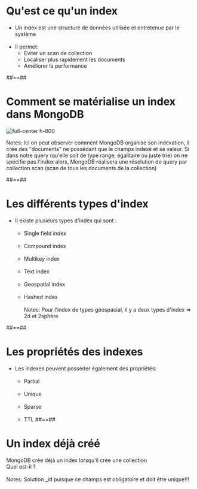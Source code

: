 <!-- .slide-->
# Qu'est ce qu'un index
- Un index est une structure de données utilisée et entretenue par le système <br/><br/>
- Il permet:
    - Éviter un scan de collection
    - Localiser plus rapidement les documents
    - Améliorer la performance

##==##

<!-- .slide-->
# Comment se matérialise un index dans MongoDB
![full-center h-800](assets/images/school/indexation-performance/index-structure.svg)

Notes: 
 Ici on peut observer comment MongoDB organise son indexation, il crée des "documents" ne possédant que le champs indexé et sa valeur.
 Si dans notre query (qu'elle soit de type range, égalitaire ou juste trie) on ne spécifie pas l'index alors, MongoDB réalisera une résolution de query par collection scan (scan de tous les documents de la collection)

##==##

<!-- .slide-->
# Les différents types d'index
- Il existe plusieurs types d'index qui sont :<br/><br/>
    - Single field index <br/><br/>
    - Compound index <br/><br/>
    - Multikey index <br/><br/>
    - Text index <br/><br/>
    - Geospatial index <br/><br/>
    - Hashed index <br/><br/>
Notes: 
Pour l'index de types géospacial, il y a deux types d'index => 2d et 2sphère

##==##

<!-- .slide-->
# Les propriétés des indexes
- Les indexes peuvent posséder également des propriétés:<br/><br/>
    - Partial <br/><br/>
    - Unique <br/><br/>
    - Sparse <br/><br/>
    - TTL
##==##

<!-- .slide-->
# Un index déjà créé
<div class="full-center">
  <label>MongoDB crée déjà un index lorsqu'il crée une collection</label>
  <br/>
  <label>Quel est-il ?</label>
</div>
<br/>
Notes: Solution _id puisque ce champs est obligatoire et doit être unique!!!
